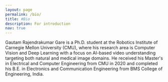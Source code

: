 ```yaml
---
layout: page
permalink: /bio/
title: #Bio
description: For introduction
nav: true
---
```

Gautam Rajendrakumar Gare is a Ph.D. student at the Robotics Institute of Carnegie Mellon University (CMU), where his research area is Computer Vision and Deep Learning with a focus on AI-based video understanding targeting both natural and medical image domains. He received his Master's in Electrical and Computer Engineering from CMU in 2020 and completed his B.E. in Electronics and Communication Engineering from BMS College of Engineering, India.
<!-- 
Hai Thanh Phan is a PhD student in Electrical and Computer Engineering (ECE) Department at Carnegie Mellon University, advised by Prof. Marios Savvides. His research interests are neural architecture search, automated Machine Learning, deep learning for Computer vision problems: image classification, facial recognition, face detection. For upcoming research, he wants to explore other interesting problems in Natural Language Process and combine it with Computer Vision. He obtained Bachelor's degree from University of Science, Ho Chi Minh City, Vietnam and Master's degree in ECE from Carnegie Mellon University. He served as a reviewer of IEEE Access, ICLR 2019, and ICLR 2020. 
-->